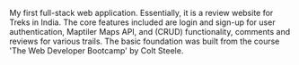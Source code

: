 My first full-stack web application. Essentially, it is a review website for Treks in India. The core features included are login and sign-up for user authentication, Maptiler Maps API, and (CRUD) functionality, comments and reviews for various trails. The basic foundation was built from the course 'The Web Developer Bootcamp' by Colt Steele.
